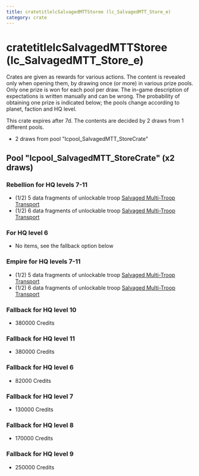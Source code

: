 ```yaml
---
title: cratetitlelcSalvagedMTTStoree (lc_SalvagedMTT_Store_e)
category: crate
---
```


# cratetitlelcSalvagedMTTStoree (lc_SalvagedMTT_Store_e)

Crates are given as rewards for various actions. The content is revealed only when opening them, by drawing once (or more) in various prize pools. Only one prize is won for each pool per draw. The in-game description of expectations is written manually and can be wrong. The probability of obtaining one prize is indicated below; the pools change according to planet, faction and HQ level.

This crate expires after 7d. The contents are decided by 2 draws from 1 different pools.
  * 2 draws from pool "lcpool_SalvagedMTT_StoreCrate"

## Pool "lcpool_SalvagedMTT_StoreCrate" (x2 draws)

### Rebellion for HQ levels 7-11

  * (1/2) 5 data fragments of unlockable troop [Salvaged Multi-Troop Transport](RebelAlphaVehicle)
  * (1/2) 6 data fragments of unlockable troop [Salvaged Multi-Troop Transport](RebelAlphaVehicle)

### For HQ level 6

  * No items, see the fallback option below

### Empire for HQ levels 7-11

  * (1/2) 5 data fragments of unlockable troop [Salvaged Multi-Troop Transport](EmpireAlphaVehicle)
  * (1/2) 6 data fragments of unlockable troop [Salvaged Multi-Troop Transport](EmpireAlphaVehicle)

### Fallback for HQ level 10

  * 380000 Credits

### Fallback for HQ level 11

  * 380000 Credits

### Fallback for HQ level 6

  * 82000 Credits

### Fallback for HQ level 7

  * 130000 Credits

### Fallback for HQ level 8

  * 170000 Credits

### Fallback for HQ level 9

  * 250000 Credits